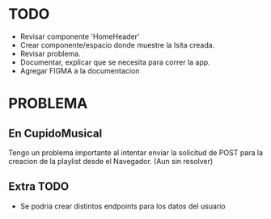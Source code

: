 # TODO 
  - Revisar componente 'HomeHeader'
  - Crear componente/espacio donde muestre la lsita creada.
  - Revisar problema.
  - Documentar, explicar que se necesita para correr la app. 
  - Agregar FIGMA a la documentacion 
  

# PROBLEMA
## En CupidoMusical
Tengo un problema importante al intentar enviar la solicitud de POST para la creacion de la playlist desde el Navegador. (Aun sin resolver)


## Extra TODO
- Se podria crear distintos endpoints para los datos del usuario